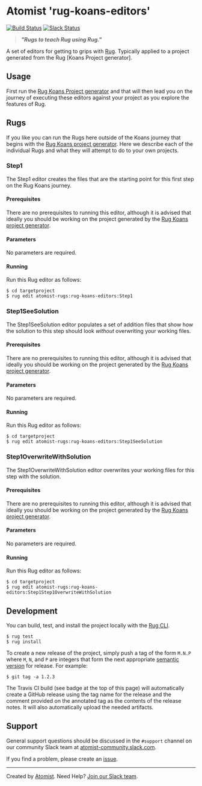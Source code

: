 # Atomist 'rug-koans-editors'

[![Build Status](https://travis-ci.org/atomist-rugs/rug-koans-editors.svg?branch=master)](https://travis-ci.org/atomist-rugs/rug-koans-editors)
[![Slack Status](https://join.atomist.com/badge.svg)](https://join.atomist.com)

> ***"Rugs to teach Rug using Rug."***

A set of editors for getting to grips with [Rug][rug]. Typically applied to a project generated from the Rug [Koans Project generator].

[rug]: http://docs.atomist.com/
[rug-koans-project]: https://github.com/atomist-rugs/rug-koans-project

## Usage

First run the [Rug Koans Project generator](https://github.com/atomist-rugs/rug-koans-project) and that will then lead you on the journey of executing these editors against your project as you explore the features of Rug.

## Rugs

If you like you can run the Rugs here outside of the Koans journey that begins with the [Rug Koans project generator](https://github.com/atomist-rugs/rug-koans-project). Here we describe each of the individual Rugs and what they will attempt to do to your own projects.

### Step1

The Step1 editor creates the files that are the starting point for this first step on the Rug Koans journey.

#### Prerequisites

There are no prerequisites to running this editor, although it is advised that ideally you should be working on the project generated by the [Rug Koans project generator](https://github.com/atomist-rugs/rug-koans-project).

#### Parameters

No parameters are required.

#### Running

Run this Rug editor as follows:

```
$ cd targetproject
$ rug edit atomist-rugs:rug-koans-editors:Step1
```

### Step1SeeSolution

The Step1SeeSolution editor populates a set of addition files that show how the solution to this step should look *without* overwriting your working files.

#### Prerequisites

There are no prerequisites to running this editor, although it is advised that ideally you should be working on the project generated by the [Rug Koans project generator](https://github.com/atomist-rugs/rug-koans-project).

#### Parameters

No parameters are required.

#### Running

Run this Rug editor as follows:

```
$ cd targetproject
$ rug edit atomist-rugs:rug-koans-editors:Step1SeeSolution
```

### Step1OverwriteWithSolution

The Step1OverwriteWithSolution editor overwrites your working files for this step with the solution.

#### Prerequisites

There are no prerequisites to running this editor, although it is advised that ideally you should be working on the project generated by the [Rug Koans project generator](https://github.com/atomist-rugs/rug-koans-project).

#### Parameters

No parameters are required.

#### Running

Run this Rug editor as follows:

```
$ cd targetproject
$ rug edit atomist-rugs:rug-koans-editors:Step1Step1OverwriteWithSolution
```

## Development

You can build, test, and install the project locally with
the [Rug CLI][cli].

[cli]: https://github.com/atomist/rug-cli

```
$ rug test
$ rug install
```

To create a new release of the project, simply push a tag of the form
`M.N.P` where `M`, `N`, and `P` are integers that form the next
appropriate [semantic version][semver] for release.  For example:

[semver]: http://semver.org

```
$ git tag -a 1.2.3
```

The Travis CI build (see badge at the top of this page) will
automatically create a GitHub release using the tag name for the
release and the comment provided on the annotated tag as the contents
of the release notes.  It will also automatically upload the needed
artifacts.

## Support

General support questions should be discussed in the `#support`
channel on our community Slack team
at [atomist-community.slack.com][slack].

If you find a problem, please create an [issue][].

[issue]: https://github.com/atomist-rugs/spring-boot-rest-service/issues

---
Created by [Atomist][atomist].
Need Help?  [Join our Slack team][slack].

[atomist]: https://www.atomist.com/
[slack]: https://join.atomist.com/

